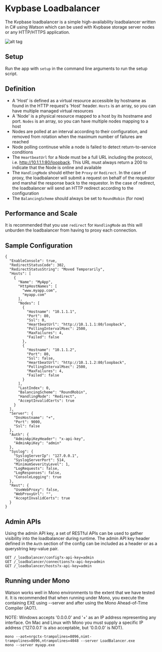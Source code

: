 # Kvpbase Loadbalancer

The Kvpbase loadbalancer is a simple high-availability loadbalancer written in C# using Watson which can be used with Kvpbase storage server nodes or any HTTP/HTTPS application.

![alt tag](https://github.com/maraudersoftware/LoadBalancer/blob/master/assets/diagram.png)

## Setup
Run the app with ```setup``` in the command line arguments to run the setup script.

## Definition
- A 'Host' is defined as a virtual resource accessible by hostname as found in the HTTP request's 'Host' header.  ```Hosts``` is an array, so you can have multiple managed virtual resources
- A 'Node' is a physical resource mapped to a host by its hostname and port.  ```Nodes``` is an array, so you can have multiple nodes mapping to a host
- Nodes are polled at an interval according to their configuration, and removed from rotation when the maximum number of failures are reached
- Node polling continuse while a node is failed to detect return-to-service conditions
- The ```HeartbeatUrl``` for a Node must be a full URL including the protocol, i.e. http://10.1.1.1:80/loopback.  This URL must always return a 200 to indicate that the Node is online and available
- The ```HandlingMode``` should either be ```Proxy``` or ```Redirect```.  In the case of proxy, the loadbalancer will submit a request on behalf of the requestor and marshal the response back to the requestor.  In the case of redirect, the loadbalancer will send an HTTP redirect according to the configuration
- The ```BalancingScheme``` should always be set to ```RoundRobin``` (for now)
 
## Performance and Scale
It is recommended that you use ```redirect``` for ```HandlingMode``` as this will unburden the loadbalancer from having to proxy each connection.

## Sample Configuration
```
{
  "EnableConsole": true,
  "RedirectStatusCode": 302,
  "RedirectStatusString": "Moved Temporarily",
  "Hosts": [
    {
      "Name": "MyApp",
      "HttpHostNames": [
        "www.myapp.com",
        "myapp.com"
      ],
      "Nodes": [
        {
          "Hostname": "10.1.1.1",
          "Port": 80,
          "Ssl": 0,
          "HeartbeatUrl": "http://10.1.1.1:80/loopback",
          "PollingIntervalMsec": 2500,
          "MaxFailures": 4,
          "Failed": false
        },
        {
          "Hostname": "10.1.1.2",
          "Port": 80,
          "Ssl": false,
          "HeartbeatUrl": "http://10.1.1.2:80/loopback",
          "PollingIntervalMsec": 2500,
          "MaxFailures": 4,
          "Failed": false
        }
      ],
      "LastIndex": 0,
      "BalancingScheme": "RoundRobin",
      "HandlingMode": "Redirect",
      "AcceptInvalidCerts": true
    }
  ],
  "Server": {
    "DnsHostname": "+",
    "Port": 9000,
    "Ssl": false
  },
  "Auth": {
    "AdminApiKeyHeader": "x-api-key",
    "AdminApiKey": "admin"
  },
  "Syslog": {
    "SyslogServerIp": "127.0.0.1",
    "SyslogServerPort": 514,
    "MinimumSeverityLevel": 1,
    "LogRequests": false,
    "LogResponses": false,
    "ConsoleLogging": true
  },
  "Rest": {
    "UseWebProxy": false,
    "WebProxyUrl": "",
    "AcceptInvalidCerts": true
  }
}

```

## Admin APIs
Using the admin API key, a set of RESTful APIs can be used to gather visibility into the loadbalancer during runtime.  The admin API key header defined in the ```Auth``` section of the config can be included as a header or as a querystring key-value pair.
```
GET /_loadbalancer/config?x-api-key=admin
GET /_loadbalancer/connections?x-api-key=admin
GET /_loadbalancer/hosts?x-api-key=admin
```

## Running under Mono
Watson works well in Mono environments to the extent that we have tested it. It is recommended that when running under Mono, you execute the containing EXE using --server and after using the Mono Ahead-of-Time Compiler (AOT).

NOTE: Windows accepts '0.0.0.0' and '+' as an IP address representing any interface.  On Mac and Linux with Mono you must supply a specific IP address ('127.0.0.1' is also acceptable, but '0.0.0.0' is NOT).

```
mono --aot=nrgctx-trampolines=8096,nimt-trampolines=8096,ntrampolines=4048 --server LoadBalancer.exe
mono --server myapp.exe
```
